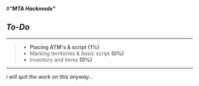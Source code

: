 #***"MTA Hackmode"***


*To-Do*
-
___

> - **Placing ATM's & script (1%)**
> - Marking territories & *basic* script **(0%)**
> - Inventory and items **(0%)**

***
*i will quit the work on this anyway...*

